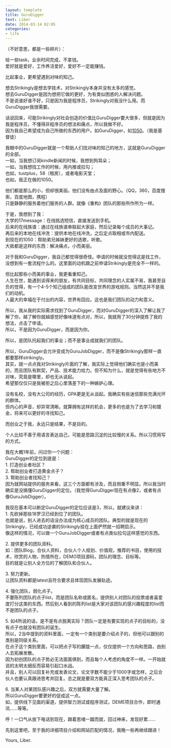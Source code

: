 ```yaml
---
layout: template
title: GuruDigger
text: Liber
date: 2014-03-14 02:05
categories:
- life
---
```


（不好意思，都是一些碎片）：  

给一些task，业余时间完成，不拿钱。  
爱好就是爱好，工作养活爱好，爱好不一定能赚钱。  

比起事业，更希望遇到对味的知己。  

想去Strikingly是想去学技术，对Strikingly本身并没有太多的感觉。  
想去GuruDigger是因为想把它做的更好，为有类似困惑的人解决问题。  
不是说谁好谁不好，只是因为我是程序员，Strikingly对我没什么用。而GuruDigger我很需要。  

话说回来，可能Strikingly对社会创造的价值比GuruDigger要大很多，但就是因为我是程序员，不懂得非程序员的想法和痛点，所以我做不好。  
因为我自己希望成为自己所做的东西的用户。如GuruDigger，如[1050](http://1050.14201420.com/)。（我是基督徒）  

我眼中的GuruDigger就是一个帮助人们找对味的知己的地方，这就是GuruDigger的全部。  
一如，当我想订阅kindle新闻的时候，我想到狗耳朵；  
一如，当我想找工作的时候，用内推或拉勾；  
也如，tustplus，58（租房），或者电影天堂；  
也如，我正在做的1050。  

他们都是那么的小，但却很美丽。他们没有由点及面的野心。（QQ，360，百度搜索，百度地图，携程）  
只是静静的服务着他们服务的人群。就像《重构》团队的那些所作所为一样。  

于是，我想到了我：  
大学的17message：在线挑选短信，直接发送到手机。  
后来的在线族谱：通过在线族谱串联起大家庭，然后记录每个成员的大事记。  
再后来的本地在线冲洗：提供本地在线冲洗，之后定点取相或市内配送。  
到现在的1050：帮助弟兄姊妹更好的选歌，听歌。  
大抵都是这样的东西：解决痛点，小而美丽。  

对于我和GuruDigger，我自己都觉得很奇怪。申请的时候就没觉得这是找工作，没想到有一套流程什么的。这里面的动机跟之前申请Strikingly是完全不一样的。  

但比起那些小而美的事业，我更看重知己。  
人生在世，能遇到谈得来的朋友，有共同目标，共同理念的人实属不易，我甚至自负的觉得，有一个4-5个知己组成的团队能改变世界的游戏规则。当然这并不是我们的动机。  
人最大的幸福在于付出的内容，世界有回应。这也是我们团队的动力和意义。  

所以，我从我的实际需求找到了GuruDigger，而对GuruDigger的深入了解让我了解了你，越了解你就越感觉好像味道有点对，所以，我就用了30分钟提炼了我的想法，点击了申请。  
所以，不是因为GuruDigger，而是因为你。  

所以，是团队托起我们的事业；而不是事业成就我们的团队。  

所以，GuruDigger会允许变成为GuruJobDigger，而不是像Strikingly那样一直都要那样strikingly。  
其实，就一点点我对Strikingly片面的了解，我实际上觉得他们确实也是小而美的，而且团队有默契，产品、技术能力给力。但不知为什么，就是觉得有些地方不对味，究竟是哪里，却也无从说起。  
希望那仅仅只是我被拒之后心里落差下的一种嫉妒心理。  

没有名校，没有大公司的经历，GPA更是无从谈起。我确实有些迷信那些充满光环的群体。  
但内心的声音，却异常清晰。就算拥有这样的机会，更多的也是为了去学习和镀金，将来可以更好的寻找知己。  

而创业之于我，永远只是结果，不是目的。  

个人比较不善于用语言表达自己，可能是思路沉淀的比较慢的关系。所以习惯用写的方式。  

我在大概1年前，问过你一个问题：  
GuruDigger的定位到底是：  
1\. 打造创业者社区？  
2\. 帮助创业者打造黄金点子？  
3\. 帮助创业者找知己？  
因为就网站提供的服务来看，这三个方面都有涉及，而且侧重不明显。所以我当时确实是没搞懂GuruDigger的定位。（我觉得GuruDigger现在有点像2，或者有点像GuruJobDigger）。  

我现在基本可以断定GuruDigger的定位应该是3，所以，就建议来讲：  
1\. 先砍掉那些18罗汉已经到位了的团队。  
也就是说，别人进去的话没办法成为核心成员的团队。典型的就是现在的Strikingly，已经成功逆袭的Strikingly挂在上面俨然就一招聘启示。  
像这样的情况，可以做一个GuruJobDigger或者有点类似拉勾这样感觉的东西。  

2\. 提供更多的团队资料。  
如：团队Blog，合伙人资料，合伙人个人规划、价值观，推荐的书目，使用的技术，欣赏的人物，热情所在，DEMO项目源码，团队的理念、目标等。  
目的就是让别人全方位的了解团队和合伙人。  

3\. 努力更新。  
让团队资料都是latest且符合要求且体现团队发展轨迹。

4\. 强化团队，弱化点子。  
不要陈列团队的点子list，而是团队名称或匿名，提供别人对团队的投票或者喜爱度打分这类的东西。然后别人看到的陈列list是大家对该团队的感兴趣程度的list而不是团队的点子。  

5\. 如4所说的话，是不是有点脱离实际？团队一定是有要实现的点子的目标的，没有点子也就没有团队的诞生。  
所以，2当中提到的资料里面，一定有一个类别是要介绍点子的，但他可以跟别的类别是同级关系。  
在点子这个类别里面，可以把点子写的朦胧一点，仅仅提供一个方向和思路，由别人去拓展发散。  
因为初创团队的点子势必无法面面俱到，而且每个人考虑的角度不一样。一开始就说的太明太细反而容易引起口水战。  
并且，别人可以回复补充或发表论文，论文字数不能少于1000字或怎样，之后合伙人也要认真跟进思考并回复。总之就是要双方能真正深入思考团队的点子。  

6\. 当某人对某团队感兴趣之后，双方就需要大量了解。  
所以GuruDigger要更好的促成这一点。  
如，提供线下见面的渠道，提供智力测试或程序测试，DEME项目合作，即时通讯......等等。

呼！一口气从放下电话到现在，跟着思绪一蹴而就，回过神来，发现好累......

先到这里吧，至于我的详细项目介绍和网站匹配的情况，我晚一些再继续跟进！  

Yours, Liber.
